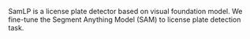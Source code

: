 SamLP is a license plate detector based on visual foundation model. We fine-tune the Segment Anything Model (SAM) to license plate detection task.
